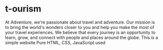 # t-ourism
At Adventure, we're passionate about travel and adventure. Our mission is to bring the world's wonders closer to you and help you make the most of your travel experiences. We believe that every journey is an opportunity to learn, grow, and connect with people and places around the globe. This is a simple website Pure HTML, CSS, JavaScript used
